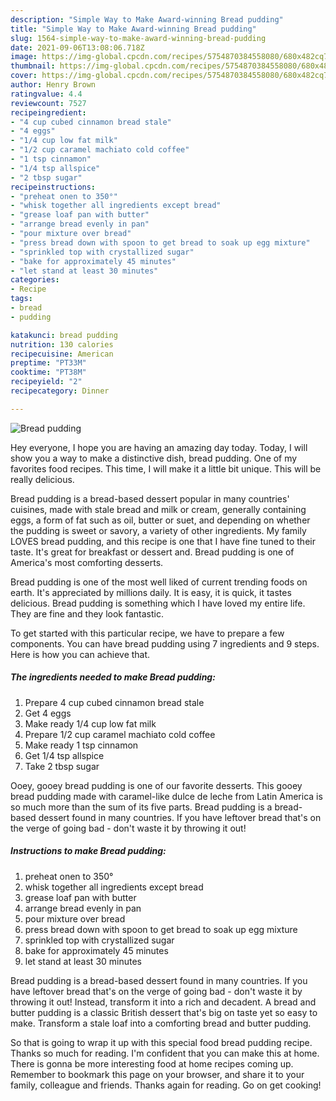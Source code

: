 ```yaml
---
description: "Simple Way to Make Award-winning Bread pudding"
title: "Simple Way to Make Award-winning Bread pudding"
slug: 1564-simple-way-to-make-award-winning-bread-pudding
date: 2021-09-06T13:08:06.718Z
image: https://img-global.cpcdn.com/recipes/5754870384558080/680x482cq70/bread-pudding-recipe-main-photo.jpg
thumbnail: https://img-global.cpcdn.com/recipes/5754870384558080/680x482cq70/bread-pudding-recipe-main-photo.jpg
cover: https://img-global.cpcdn.com/recipes/5754870384558080/680x482cq70/bread-pudding-recipe-main-photo.jpg
author: Henry Brown
ratingvalue: 4.4
reviewcount: 7527
recipeingredient:
- "4 cup cubed cinnamon bread stale"
- "4 eggs"
- "1/4 cup low fat milk"
- "1/2 cup caramel machiato cold coffee"
- "1 tsp cinnamon"
- "1/4 tsp allspice"
- "2 tbsp sugar"
recipeinstructions:
- "preheat onen to 350°"
- "whisk together all ingredients except bread"
- "grease loaf pan with butter"
- "arrange bread evenly in pan"
- "pour mixture over bread"
- "press bread down with spoon to get bread to soak up egg mixture"
- "sprinkled top with crystallized sugar"
- "bake for approximately 45 minutes"
- "let stand at least 30 minutes"
categories:
- Recipe
tags:
- bread
- pudding

katakunci: bread pudding 
nutrition: 130 calories
recipecuisine: American
preptime: "PT33M"
cooktime: "PT38M"
recipeyield: "2"
recipecategory: Dinner

---
```



![Bread pudding](https://img-global.cpcdn.com/recipes/5754870384558080/680x482cq70/bread-pudding-recipe-main-photo.jpg)

Hey everyone, I hope you are having an amazing day today. Today, I will show you a way to make a distinctive dish, bread pudding. One of my favorites food recipes. This time, I will make it a little bit unique. This will be really delicious.

Bread pudding is a bread-based dessert popular in many countries&#39; cuisines, made with stale bread and milk or cream, generally containing eggs, a form of fat such as oil, butter or suet, and depending on whether the pudding is sweet or savory, a variety of other ingredients. My family LOVES bread pudding, and this recipe is one that I have fine tuned to their taste. It&#39;s great for breakfast or dessert and. Bread pudding is one of America&#39;s most comforting desserts.

Bread pudding is one of the most well liked of current trending foods on earth. It's appreciated by millions daily. It is easy, it is quick, it tastes delicious. Bread pudding is something which I have loved my entire life. They are fine and they look fantastic.


To get started with this particular recipe, we have to prepare a few components. You can have bread pudding using 7 ingredients and 9 steps. Here is how you can achieve that.

<!--inarticleads1-->

##### The ingredients needed to make Bread pudding:

1. Prepare 4 cup cubed cinnamon bread stale
1. Get 4 eggs
1. Make ready 1/4 cup low fat milk
1. Prepare 1/2 cup caramel machiato cold coffee
1. Make ready 1 tsp cinnamon
1. Get 1/4 tsp allspice
1. Take 2 tbsp sugar


Ooey, gooey bread pudding is one of our favorite desserts. This gooey bread pudding made with caramel-like dulce de leche from Latin America is so much more than the sum of its five parts. Bread pudding is a bread-based dessert found in many countries. If you have leftover bread that&#39;s on the verge of going bad - don&#39;t waste it by throwing it out! 

<!--inarticleads2-->

##### Instructions to make Bread pudding:

1. preheat onen to 350°
1. whisk together all ingredients except bread
1. grease loaf pan with butter
1. arrange bread evenly in pan
1. pour mixture over bread
1. press bread down with spoon to get bread to soak up egg mixture
1. sprinkled top with crystallized sugar
1. bake for approximately 45 minutes
1. let stand at least 30 minutes


Bread pudding is a bread-based dessert found in many countries. If you have leftover bread that&#39;s on the verge of going bad - don&#39;t waste it by throwing it out! Instead, transform it into a rich and decadent. A bread and butter pudding is a classic British dessert that&#39;s big on taste yet so easy to make. Transform a stale loaf into a comforting bread and butter pudding. 

So that is going to wrap it up with this special food bread pudding recipe. Thanks so much for reading. I'm confident that you can make this at home. There is gonna be more interesting food at home recipes coming up. Remember to bookmark this page on your browser, and share it to your family, colleague and friends. Thanks again for reading. Go on get cooking!
